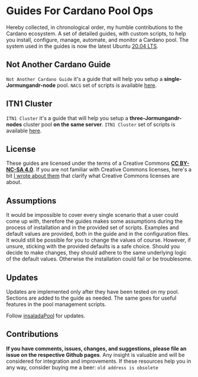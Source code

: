 # Guides For Cardano Pool Ops #

Hereby collected, in chronological order, my humble contributions to the Cardano ecosystem. A set of detailed guides, with custom scripts, to help you install, configure, manage, automate, and monitor a Cardano pool. The system used in the guides is now the latest Ubuntu [20.04 LTS](https://help.ubuntu.com/lts/ubuntu-help/index.html).

## Not Another Cardano Guide ##

```Not Another Cardano Guide``` it's a guide that will help you setup a **single-Jormungandr-node** pool. ```NACG``` set of scripts is available [here](https://github.com/gacallea/nacg/).

## ITN1 Cluster ##

```ITN1 Cluster``` it's a guide that will help you setup a **three-Jormungandr-nodes** cluster pool **on the same server**. ```ITN1 Cluster``` set of scripts is available [here](https://github.com/gacallea/itn1_cluster/).

## License ##

These guides are licensed under the terms of a Creative Commons [**CC BY-NC-SA 4.0**](https://creativecommons.org/licenses/by-nc-sa/4.0/). If you are not familiar with Creative Commons licenses, here's a bit [I wrote about them](https://gacallea.info/posts/a-primer-on-linux-open-source-and-copyleft-hackers-included/#creative-commons) that clarify what Creative Commons licenses are about.

## Assumptions ##

It would be impossible to cover every single scenario that a user could come up with, therefore the guides makes some assumptions during the process of installation and in the provided set of scripts. Examples and default values are provided, both in the guide and in the configuration files. It would still be possible for you to change the values of course. However, if unsure, sticking with the provided defaults is a safe choice. Should you decide to make changes, they should adhere to the same underlying logic of the default values. Otherwise the installation could fail or be troublesome.

## Updates ##

Updates are implemented only after they have been tested on my pool. Sections are added to the guide as needed. The same goes for useful features in the pool management scripts.

Follow [insaladaPool](https://twitter.com/insaladaPool) for updates.

## Contributions ##

**If you have comments, issues, changes, and suggestions, please file an issue on the respective Github pages**. Any insight is valuable and will be considered for integration and improvements. If these resources help you in any way, consider buying me a beer: ```old address is obsolete```
